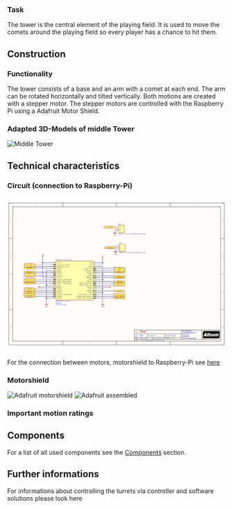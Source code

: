 
### Task
The tower is the central element of the playing field. It is used to move the comets around the playing field so every player has a chance to hit them.


## Construction

### Functionality

The tower consists of a base and an arm with a comet at each end. The arm can be rotated horizontally and tilted vertically. Both motions are created with a stepper motor. The stepper motors are controlled with the Raspberry Pi using a Adafruit Motor Shield.


### Adapted 3D-Models of middle Tower

![Middle Tower](3D_models/TurmV01.png)



## Technical characteristics

### Circuit (connection to Raspberry-Pi)

![Middle Tower circuit](circuit/middle_tower1.png)

For the connection between motors, motorshield to Raspberry-Pi see [here](https://learn.adafruit.com/adafruit-dc-and-stepper-motor-hat-for-raspberry-pi/stacking-hats)

### Motorshield

![Adafruit motorshield](pictures/Adafruit_mototshield.png)
![Adafruit assembled](pictures/Adafruit_assembled.png)


### Important motion ratings




## Components

For a list of all used components see the [Components](Components.md) section.

## Further informations

For informations about controlling the turrets via controller and software solutions please look here





























